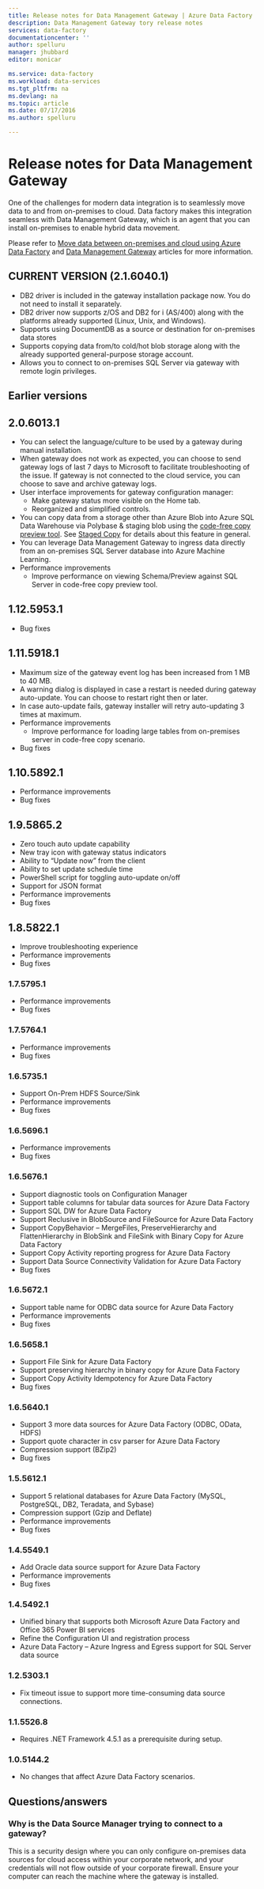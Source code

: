 ```yaml
---
title: Release notes for Data Management Gateway | Azure Data Factory
description: Data Management Gateway tory release notes
services: data-factory
documentationcenter: ''
author: spelluru
manager: jhubbard
editor: monicar

ms.service: data-factory
ms.workload: data-services
ms.tgt_pltfrm: na
ms.devlang: na
ms.topic: article
ms.date: 07/17/2016
ms.author: spelluru

---
```

# Release notes for Data Management Gateway
One of the challenges for modern data integration is to seamlessly move data to and from on-premises to cloud. Data factory makes this integration seamless with Data Management Gateway, which is an agent that you can install on-premises to enable hybrid data movement.

Please refer to [Move data between on-premises and cloud using Azure Data Factory](data-factory-move-data-between-onprem-and-cloud.md) and [Data Management Gateway](data-factory-data-management-gateway.md) articles for more information.

## CURRENT VERSION (2.1.6040.1)
* DB2 driver is included in the gateway installation package now. You do not need to install it separately. 
* DB2 driver now supports z/OS and DB2 for i (AS/400) along with the platforms already supported (Linux, Unix, and Windows). 
* Supports using DocumentDB as a source or destination for on-premises data stores
* Supports copying data from/to cold/hot blob storage along with the already supported general-purpose storage account. 
* Allows you to connect to on-premises SQL Server via gateway with remote login privileges.  

## Earlier versions
## 2.0.6013.1
* You can select the language/culture to be used by a gateway during manual installation.
* When gateway does not work as expected, you can choose to send gateway logs of last 7 days to Microsoft to facilitate troubleshooting of the issue. If gateway is not connected to the cloud service, you can choose to save and archive gateway logs.  
* User interface improvements for gateway configuration manager:
  * Make gateway status more visible on the Home tab.
  * Reorganized and simplified controls.
* You can copy data from a storage other than Azure Blob into Azure SQL Data Warehouse via Polybase & staging blob using the [code-free copy preview tool](data-factory-copy-data-wizard-tutorial.md). See [Staged Copy](data-factory-copy-activity-performance.md#staged-copy) for details about this feature in general. 
* You can leverage Data Management Gateway to ingress data directly from an on-premises SQL Server database into Azure Machine Learning.
* Performance improvements
  * Improve performance on viewing Schema/Preview against SQL Server in code-free copy preview tool.

## 1.12.5953.1
* Bug fixes

## 1.11.5918.1
* Maximum size of the gateway event log has been increased from 1 MB to 40 MB.
* A warning dialog is displayed in case a restart is needed during gateway auto-update. You can choose to restart right then or later. 
* In case auto-update fails, gateway installer will retry auto-updating 3 times at maximum.
* Performance improvements
  * Improve performance for loading large tables from on-premises server in code-free copy scenario.
* Bug fixes

## 1.10.5892.1
* Performance improvements
* Bug fixes

## 1.9.5865.2
* Zero touch auto update capability
* New tray icon with gateway status indicators
* Ability to “Update now” from the client
* Ability to set update schedule time
* PowerShell script for toggling auto-update on/off
* Support for JSON format  
* Performance improvements
* Bug fixes

## 1.8.5822.1
* Improve troubleshooting experience
* Performance improvements
* Bug fixes

### 1.7.5795.1
* Performance improvements
* Bug fixes

### 1.7.5764.1
* Performance improvements
* Bug fixes

### 1.6.5735.1
* Support On-Prem HDFS Source/Sink
* Performance improvements
* Bug fixes

### 1.6.5696.1
* Performance improvements
* Bug fixes

### 1.6.5676.1
* Support diagnostic tools on Configuration Manager
* Support table columns for tabular data sources for Azure Data Factory
* Support SQL DW for Azure Data Factory
* Support Reclusive in BlobSource and FileSource for Azure Data Factory
* Support CopyBehavior – MergeFiles, PreserveHierarchy and FlattenHierarchy in BlobSink and FileSink with Binary Copy for Azure Data Factory
* Support Copy Activity reporting progress for Azure Data Factory
* Support Data Source Connectivity Validation for Azure Data Factory
* Bug fixes

### 1.6.5672.1
* Support table name for ODBC data source for Azure Data Factory
* Performance improvements
* Bug fixes

### 1.6.5658.1
* Support File Sink for Azure Data Factory
* Support preserving hierarchy in binary copy for Azure Data Factory
* Support Copy Activity Idempotency for Azure Data Factory
* Bug fixes

### 1.6.5640.1
* Support 3 more data sources for Azure Data Factory (ODBC, OData, HDFS)
* Support quote character in csv parser for Azure Data Factory
* Compression support (BZip2)
* Bug fixes

### 1.5.5612.1
* Support 5 relational databases for Azure Data Factory (MySQL, PostgreSQL, DB2, Teradata, and Sybase)
* Compression support (Gzip and Deflate)
* Performance improvements
* Bug fixes

### 1.4.5549.1
* Add Oracle data source support for Azure Data Factory
* Performance improvements
* Bug fixes

### 1.4.5492.1
* Unified binary that supports both Microsoft Azure Data Factory and Office 365 Power BI services
* Refine the Configuration UI and registration process
* Azure Data Factory – Azure Ingress and Egress support for SQL Server data source

### 1.2.5303.1
* Fix timeout issue to support more time-consuming data source connections. 

### 1.1.5526.8
* Requires .NET Framework 4.5.1 as a prerequisite during setup.

### 1.0.5144.2
* No changes that affect Azure Data Factory scenarios. 

## Questions/answers
### Why is the Data Source Manager trying to connect to a gateway?
This is a security design where you can only configure on-premises data sources for cloud access within your corporate network, and your credentials will not flow outside of your corporate firewall. Ensure your computer can reach the machine where the gateway is installed.

